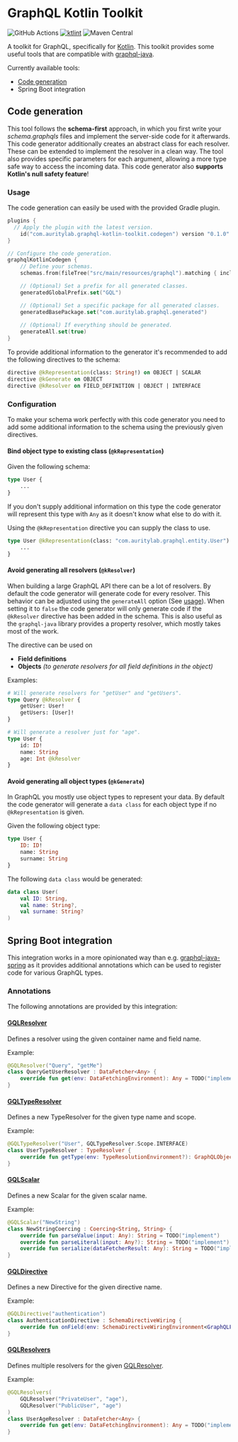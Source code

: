 # GraphQL Kotlin Toolkit
![GitHub Actions](https://github.com/AurityLab/graphql-kotlin-toolkit/workflows/Gradle/badge.svg)
[![ktlint](https://img.shields.io/badge/code%20style-%E2%9D%A4-FF4081.svg)](https://ktlint.github.io/)
![Maven Central](https://img.shields.io/maven-central/v/com.auritylab.graphql-kotlin-toolkit/codegen?label=codegen)

A toolkit for GraphQL, specifically for [Kotlin](https://kotlinlang.org/). This toolkit provides some useful tools that are compatible with [graphql-java](https://github.com/graphql-java/graphql-java).

Currently available tools:
* [Code generation](#code-generation)
* Spring Boot integration

## Code generation
This tool follows the **schema-first** approach, in which you first write your *schema.graphqls* files and implement the server-side code for it afterwards.
This code generator additionally creates an abstract class for each resolver. 
These can be extended to implement the resolver in a clean way. The tool also provides specific parameters for each argument, allowing a more type safe way to access the incoming data.
This code generator also **supports Kotlin's null safety feature**!

### Usage
The code generation can easily be used with the provided Gradle plugin.
```kotlin
plugins {
  // Apply the plugin with the latest version.
    id("com.auritylab.graphql-kotlin-toolkit.codegen") version "0.1.0"
}

// Configure the code generation.
graphqlKotlinCodegen {
    // Define your schemas.
    schemas.from(fileTree("src/main/resources/graphql").matching { include("*.graphqls") })

    // (Optional) Set a prefix for all generated classes.
    generatedGlobalPrefix.set("GQL")

    // (Optional) Set a specific package for all generated classes.
    generatedBasePackage.set("com.auritylab.graphql.generated")
    
    // (Optional) If everything should be generated.
    generateAll.set(true)
}
```

To provide additional information to the generator it's recommended to add the following directives to the schema:
```graphql
directive @kRepresentation(class: String!) on OBJECT | SCALAR
directive @kGenerate on OBJECT
directive @kResolver on FIELD_DEFINITION | OBJECT | INTERFACE                                                        
```

### Configuration
To make your schema work perfectly with this code generator you need to add some additional information to the schema using the previously given directives.

#### Bind object type to existing class (`@kRepresentation`)
Given the following schema:
```graphql
type User {
    ...
}
```
If you don't supply additional information on this type the code generator will represent this type with `Any` as it doesn't know what else to do with it.

Using the `@kRepresentation` directive you can supply the class to use.
```graphql
type User @kRepresentation(class: "com.auritylab.graphql.entity.User") {
    ...
}
```

#### Avoid generating all resolvers (`@kResolver`)
When building a large GraphQL API there can be a lot of resolvers. By default the code generator will generate code for every resolver.
This behavior can be adjusted using the `generateAll` option (See [usage](#usage)). When setting it to `false` the code generator will only generate code if the `@kResolver` directive has been added in the schema.
This is also useful as the `graphql-java` library provides a property resolver, which mostly takes most of the work.

The directive can be used on
- **Field definitions**
- **Objects** *(to generate resolvers for all field definitions in the object)*

Examples:
```graphql
# Will generate resolvers for "getUser" and "getUsers".
type Query @kResolver {
    getUser: User!
    getUsers: [User]!
}

# Will generate a resolver just for "age".
type User {
    id: ID!
    name: String
    age: Int @kResolver
}
```

#### Avoid generating all object types (`@kGenerate`)
In GraphQL you mostly use object types to represent your data. By default the code generator will generate a `data class` for each object type if no `@kRepresentation` is given.

Given the following object type:
```graphql
type User {
    ID: ID!
    name: String
    surname: String
}
```

The following `data class` would be generated:
```kotlin
data class User(
    val ID: String,
    val name: String?,
    val surname: String?
)
```

## Spring Boot integration
This integration works in a more opinionated way than e.g. [graphql-java-spring](https://github.com/graphql-java/graphql-java-spring) as it provides additional annotations which can be used to register code for various GraphQL types.

### Annotations
The following annotations are provided by this integration:

####  [**GQLResolver**](https://github.com/AurityLab/graphql-kotlin-toolkit/blob/master/spring/src/main/kotlin/com/auritylab/graphql/kotlin/toolkit/spring/annotation/GQLResolver.kt)
Defines a resolver using the given container name and field name.

Example:
```kotlin
@GQLResolver("Query", "getMe")
class QueryGetUserResolver : DataFetcher<Any> {
    override fun get(env: DataFetchingEnvironment): Any = TODO("implement")
}
```

#### [**GQLTypeResolver**](https://github.com/AurityLab/graphql-kotlin-toolkit/blob/master/spring/src/main/kotlin/com/auritylab/graphql/kotlin/toolkit/spring/annotation/GQLTypeResolver.kt)
Defines a new TypeResolver for the given type name and scope.

Example:
```kotlin
@GQLTypeResolver("User", GQLTypeResolver.Scope.INTERFACE)
class UserTypeResolver : TypeResolver {
    override fun getType(env: TypeResolutionEnvironment?): GraphQLObjectType = TODO("implement")
}
```

#### [**GQLScalar**](https://github.com/AurityLab/graphql-kotlin-toolkit/blob/master/spring/src/main/kotlin/com/auritylab/graphql/kotlin/toolkit/spring/annotation/GQLScalar.kt)
Defines a new Scalar for the given scalar name.

Example:
```kotlin
@GQLScalar("NewString")
class NewStringCoercing : Coercing<String, String> {
    override fun parseValue(input: Any): String = TODO("implement")
    override fun parseLiteral(input: Any?): String = TODO("implement")
    override fun serialize(dataFetcherResult: Any): String = TODO("implement")
}
```

#### [**GQLDirective**](https://github.com/AurityLab/graphql-kotlin-toolkit/blob/master/spring/src/main/kotlin/com/auritylab/graphql/kotlin/toolkit/spring/annotation/GQLDirective.kt)
Defines a new Directive for the given directive name.

Example:
```kotlin
@GQLDirective("authentication")
class AuthenticationDirective : SchemaDirectiveWiring {
    override fun onField(env: SchemaDirectiveWiringEnvironment<GraphQLFieldDefinition>): GraphQLFieldDefinition = TODO("implement")
}

```

#### [**GQLResolvers**](https://github.com/AurityLab/graphql-kotlin-toolkit/blob/master/spring/src/main/kotlin/com/auritylab/graphql/kotlin/toolkit/spring/annotation/GQLResolvers.kt) 
Defines multiple resolvers for the given [GQLResolver](#GQLResolver).

Example:
```kotlin
@GQLResolvers(
    GQLResolver("PrivateUser", "age"),
    GQLResolver("PublicUser", "age")
)
class UserAgeResolver : DataFetcher<Any> {
    override fun get(env: DataFetchingEnvironment): Any = TODO("implement")
}
```
